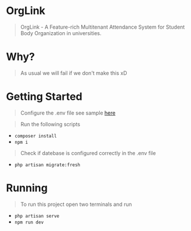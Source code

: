 # OrgLink

> OrgLink - A Feature-rich Multitenant Attendance System for Student Body Organization in universities.

# Why?

> As usual we will fail if we don't make this xD

# Getting Started

> Configure the .env file see sample [here](https://github.com/platformsh-templates/laravel/blob/master/.env.example)

> Run the following scripts

-   `composer install`
-   `npm i`

> Check if datebase is configured correctly in the .env file

-   `php artisan migrate:fresh`

# Running

> To run this project open two terminals and run

-   `php artisan serve`
-   `npm run dev`
